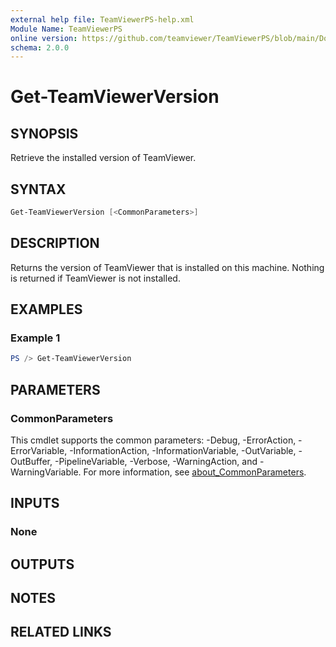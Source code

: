 ```yaml
---
external help file: TeamViewerPS-help.xml
Module Name: TeamViewerPS
online version: https://github.com/teamviewer/TeamViewerPS/blob/main/Docs/Cmdlets_help/Get-TeamViewerVersion.md
schema: 2.0.0
---
```


# Get-TeamViewerVersion

## SYNOPSIS

Retrieve the installed version of TeamViewer.

## SYNTAX

```powershell
Get-TeamViewerVersion [<CommonParameters>]
```

## DESCRIPTION

Returns the version of TeamViewer that is installed on this machine.
Nothing is returned if TeamViewer is not installed.

## EXAMPLES

### Example 1

```powershell
PS /> Get-TeamViewerVersion
```

## PARAMETERS

### CommonParameters

This cmdlet supports the common parameters: -Debug, -ErrorAction, -ErrorVariable, -InformationAction, -InformationVariable, -OutVariable, -OutBuffer, -PipelineVariable, -Verbose, -WarningAction, and -WarningVariable. For more information, see [about_CommonParameters](http://go.microsoft.com/fwlink/?LinkID=113216).

## INPUTS

### None

## OUTPUTS

## NOTES

## RELATED LINKS

